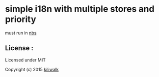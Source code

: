 simple i18n with multiple stores and priority
=================================
must run in [nbs](https://www.npmjs.com/package/nbs)


## License :

Licensed under MIT

Copyright (c) 2015 [kiliwalk](https://github.com/kiliwalk)
